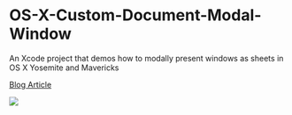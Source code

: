 # OS-X-Custom-Document-Modal-Window
An Xcode project that demos how to modally present windows as sheets in OS X Yosemite and Mavericks

[Blog Article](http://www.nickkuh.com/mac-os-x/how-to-modally-present-windows-as-sheets-in-os-x-yosemite-mavericks/2015/01/)

![](https://github.com/nickkuh/OS-X-Custom-Document-Modal-Window/blob/master/screenshot.png "")
